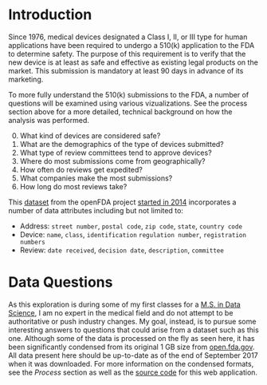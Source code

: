 # Introduction

Since 1976, medical devices designated a Class I, II, or III type for human applications have been required to undergo a 510(k) application to the FDA to determine safety. The purpose of this requirement is to verify that the new device is at least as safe and effective as existing legal products on the market. This submission is mandatory at least 90 days in advance of its marketing.

To more fully understand the 510(k) submissions to the FDA, a number of questions will be examined using various vizualizations. See the process section above for a more detailed, technical background on how the analysis was performed.

0. What kind of devices are considered safe?
0. What are the demographics of the type of devices submitted?
0. What type of review committees tend to approve devices?
0. Where do most submissions come from geographically?
0. How often do reviews get expedited?
0. What companies make the most submissions?
0. How long do most reviews take?

This [dataset](https://l.rcd.zone/fda-510k-dataset) from the openFDA project [started in 2014](https://open.fda.gov/update/openfda-innovative-initiative-opens-door-to-wealth-of-fda-publicly-available-data/) incorporates a number of data attributes including but not limited to:

- Address: `street number`, `postal code`, `zip code`, `state`, `country code`
- Device: `name`, `class`, `identification` `regulation number`, `registration numbers`
- Review: `date received`, `decision date`, `description`, `committee`

# Data Questions

As this exploration is during some of my first classes for a [M.S. in Data Science](http://www.regis.edu/CCIS/Academics/Degrees-Programs/Graduate-Programs/MS-Data-Science.aspx), I am no expert in the medical field and do not attempt to be authoritative or push industry changes. My goal, instead, is to pursue some interesting answers to questions that could arise from a dataset such as this one. Although some of the data is processed on the fly as seen here, it has been significantly condensed from its original 1 GB size from [open.fda.gov](https://open.fda.gov). All data present here should be up-to-date as of the end of September 2017 when it was downloaded. For more information on the condensed formats, see the *Process* section as well as the [source code](https://l.rcd.zone/fda-repo) for this web application.
